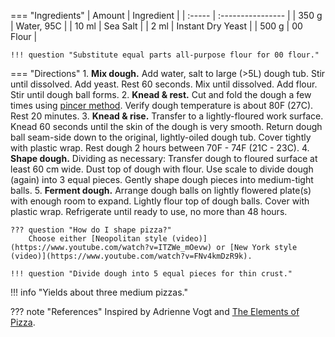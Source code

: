 === "Ingredients"
    | Amount | Ingredient        |
    | :----- | :---------------- |
    | 350 g  | Water, 95C        |
    | 10 ml  | Sea Salt          |
    | 2 ml   | Instant Dry Yeast |
    | 500 g  | 00 Flour          |

    !!! question "Substitute equal parts all-purpose flour for 00 flour."

=== "Directions"
    1. **Mix dough.** Add water, salt to large (>5L) dough tub. Stir until dissolved. Add yeast. Rest 60 seconds. Mix until dissolved. Add flour. Stir until dough ball forms.
    2. **Knead & rest.** Cut and fold the dough a few times using [pincer method](https://www.youtube.com/watch?v=HoY7CPw0E1s). Verify dough temperature is about 80F (27C). Rest 20 minutes.
    3. **Knead & rise.** Transfer to a lightly-floured work surface. Knead 60 seconds until the skin of the dough is very smooth. Return dough ball seam-side down to the original, lightly-oiled dough tub. Cover tightly with plastic wrap. Rest dough 2 hours between 70F - 74F (21C - 23C).
    4. **Shape dough.** Dividing as necessary: Transfer dough to floured surface at least 60 cm wide. Dust top of dough with flour. Use scale to divide dough (again) into 3 equal pieces. Gently shape dough pieces into medium-tight balls.
    5. **Ferment dough.** Arrange dough balls on lightly flowered plate(s) with enough room to expand. Lightly flour top of dough balls. Cover with plastic wrap. Refrigerate until ready to use, no more than 48 hours.

    ??? question "How do I shape pizza?"
        Choose either [Neopolitan style (video)](https://www.youtube.com/watch?v=ITZWe_mOevw) or [New York style (video)](https://www.youtube.com/watch?v=FNv4kmDzR9k).

    !!! question "Divide dough into 5 equal pieces for thin crust."


!!! info "Yields about three medium pizzas."

??? note "References"
    Inspired by Adrienne Vogt and [The Elements of Pizza](https://smile.amazon.com/Elements-Pizza-Unlocking-Secrets-World-Class/dp/160774838X).
